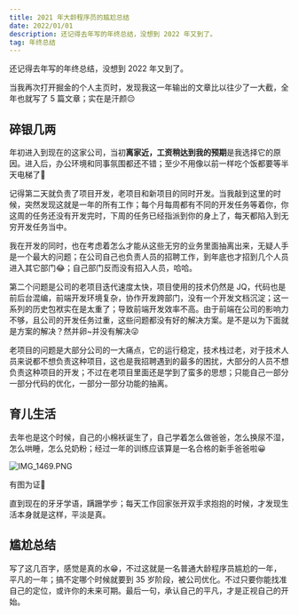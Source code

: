 ```yaml
---
title: 2021 年大龄程序员的尴尬总结
date: 2022/01/01
description: 还记得去年写的年终总结，没想到 2022 年又到了。
tag: 年终总结
---
```


还记得去年写的年终总结，没想到 2022 年又到了。

当我再次打开掘金的个人主页时，发现我这一年输出的文章比以往少了一大截，全年也就写了 5 篇文章；实在是汗颜😔
## 碎银几两
年初进入到现在的这家公司，当初**离家近，工资稍达到我的预期**是我选择它的原因。进入后，办公环境和同事氛围都还不错；至少不用像以前一样吃个饭都要等半天电梯了🤣

记得第二天就负责了项目开发，老项目和新项目的同时开发。当我敲到这里的时候，突然发现这就是一年的所有工作；每个月每周都有不同的开发任务等着你，你这周的任务还没有开发完时，下周的任务已经指派到你的身上了，每天都陷入到无穷开发任务当中。

我在开发的同时，也在考虑着怎么才能从这些无穷的业务里面抽离出来，无疑人手是一个最大的问题；在公司自己也负责人员的招聘工作，到年底也才招到几个人员进入其它部门😂；自己部门反而没有招入人员，哈哈。

第二个问题是公司的老项目迭代速度太快，项目使用的技术仍然是 JQ，代码也是前后台混编，前端开发环境复杂，协作开发跨部门，没有一个开发文档沉淀；这一系列的历史包袱实在是太重了；导致前端开发效率不高。由于前端在公司的影响力不够，且公司的开发任务过重，这些问题都没有好的解决方案。是不是以为下面就是方案的解决？然并卵~并没有解决😜

老项目的问题是大部分公司的一大痛点，它的运行稳定，技术栈过老，对于技术人员来说都不想负责这种项目，这也是我招聘遇到的最多的困扰，大部分的人员不想负责这种项目的开发；不过在老项目里面还是学到了蛮多的思想；只能自己一部分一部分代码的优化，一部分一部分功能的抽离。

## 育儿生活
去年也是这个时候，自己的小棉袄诞生了，自己学着怎么做爸爸，怎么换尿不湿，怎么哄睡，怎么兑奶粉；经过一年的训练应该算是一名合格的新手爸爸啦😀

![IMG_1469.PNG](https://p6-juejin.byteimg.com/tos-cn-i-k3u1fbpfcp/87773febb5364ba99ce2f922099d0017~tplv-k3u1fbpfcp-watermark.image?)

有图为证🤪

直到现在的牙牙学语，蹒跚学步；每天工作回家张开双手求抱抱的时候，才发现生活本身就是这样，平淡是真。

## 尴尬总结

写了这几百字，感觉是真的水😁，不过这就是一名普通大龄程序员尴尬的一年，平凡的一年；搞不定哪个时候就要到 35 岁阶段，被公司优化。不过只要你能找准自己的定位，或许你的未来可期。最后一句，承认自己的平凡，才是正视自己的开始。